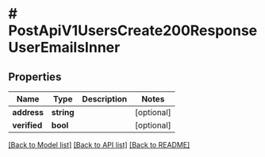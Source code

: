 # # PostApiV1UsersCreate200ResponseUserEmailsInner

## Properties

Name | Type | Description | Notes
------------ | ------------- | ------------- | -------------
**address** | **string** |  | [optional]
**verified** | **bool** |  | [optional]

[[Back to Model list]](../../README.md#models) [[Back to API list]](../../README.md#endpoints) [[Back to README]](../../README.md)
